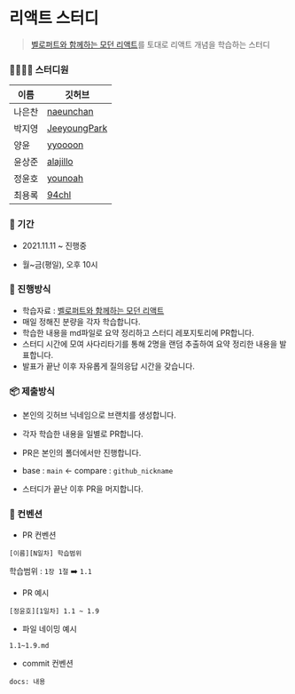 # 리액트 스터디

> [벨로퍼트와 함께하는 모던 리액트](https://react.vlpt.us/)를 토대로 리액트 개념을 학습하는 스터디



### 👨‍👩‍👧‍👦 스터디원

| 이름   | 깃허브                                          |
| ------ | ----------------------------------------------- |
| 나은찬 | [naeunchan](https://github.com/naeunchan)       |
| 박지영 | [JeeyoungPark](https://github.com/JeeyoungPark) |
| 양윤   | [yyoooon](https://github.com/yyoooon)           |
| 윤상준 | [alajillo](https://github.com/alajillo)         |
| 정윤호 | [younoah](https://github.com/younoah)           |
| 최용록 | [94chl](https://github.com/94chl)               |



### 📆 기간

- 2021.11.11 ~ 진행중

- 월~금(평일), 오후 10시



### 📌 진행방식

- 학습자료 : [벨로퍼트와 함께하는 모던 리액트](https://react.vlpt.us/) 
- 매일 정해진 분량을 각자 학습합니다.
- 학습한 내용을 md파일로 요약 정리하고 스터디 레포지토리에 PR합니다.
- 스터디 시간에 모여 사다리타기를 통해 2명을 랜덤 추출하여 요약 정리한 내용을 발표합니다.
- 발표가 끝난 이후 자유롭게 질의응답 시간을 갖습니다.



###  📦 제출방식

- 본인의 깃허브 닉네임으로 브랜치를 생성합니다.
- 각자 학습한 내용을 일별로 PR합니다.
- PR은 본인의 폴더에서만 진행합니다.

- base : `main` ← compare : `github_nickname`
- 스터디가 끝난 이후 PR을 머지합니다.



### 📝 컨벤션

- PR 컨벤션

```
[이름][N일차] 학습범위
```

학습범위 : `1장 1절`  ➡️ `1.1`



- PR 예시

```
[정윤호][1일차] 1.1 ~ 1.9
```



- 파일 네이밍 예시

```
1.1~1.9.md
```



- commit 컨벤션

```
docs: 내용
```



